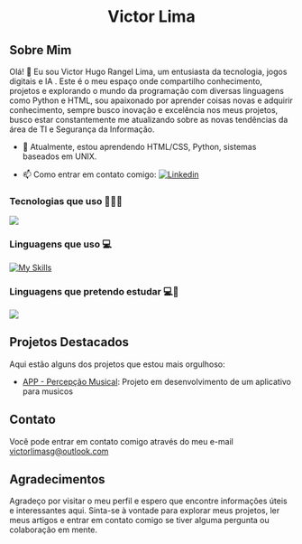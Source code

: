 

<div align="center"><h1>Victor Lima</h1></div>

## Sobre Mim

Olá! 👋 Eu sou Victor Hugo Rangel Lima, um entusiasta da tecnologia, jogos digitais e IA . Este é o meu espaço onde compartilho conhecimento, projetos e explorando o mundo da programação com diversas linguagens como Python e HTML, sou apaixonado por aprender coisas novas e adquirir conhecimento, sempre busco inovação e excelência nos meus projetos, busco estar constantemente me atualizando sobre as novas tendências da área de TI e Segurança da Informação.

- 🌱 Atualmente, estou aprendendo HTML/CSS, Python, sistemas baseados em UNIX.
<!-- 💼 Trabalho como [sua profissão ou ocupação]. -->
- 📫 Como entrar em contato comigo: [![Linkedin](https://img.shields.io/badge/LinkedIn-0077B5?style=for-the-badge&logo=linkedin&logoColor=white)](https://www.linkedin.com/in/victor-hugo-rangel-lima-4a8449289?lipi=urn%3Ali%3Apage%3Ad_flagship3_profile_view_base_contact_details%3BP3TmFILGRkiDKnCpin8OTw%3D%3D)

### Tecnologias que uso 🧑🏻‍💻

<p align="left">
    <img src="https://skillicons.dev/icons?i=git,linux,discord,vscode,django,github" />
  </p>

### Linguagens que uso 💻

[![My Skills](https://skillicons.dev/icons?i=py,html,css,js,cs,angular&theme=light)](https://skillicons.dev)

### Linguagens que pretendo estudar 💻🌱 

<p align="left">
  <a href="https://skillicons.dev">
    <img src="https://skillicons.dev/icons?i=mysql,kotlin,swift" />
  </a>
</p>

## Projetos Destacados

Aqui estão alguns dos projetos que estou mais orgulhoso:

- [APP - Percepção Musical](https://github.com/victorhugorl/percepcao_musical_app): Projeto em desenvolvimento de um aplicativo para musicos


## Contato

Você pode entrar em contato comigo através do meu e-mail victorlimasg@outlook.com

## Agradecimentos

Agradeço por visitar o meu perfil e espero que encontre informações úteis e interessantes aqui. Sinta-se à vontade para explorar meus projetos, ler meus artigos e entrar em contato comigo se tiver alguma pergunta ou colaboração em mente.



